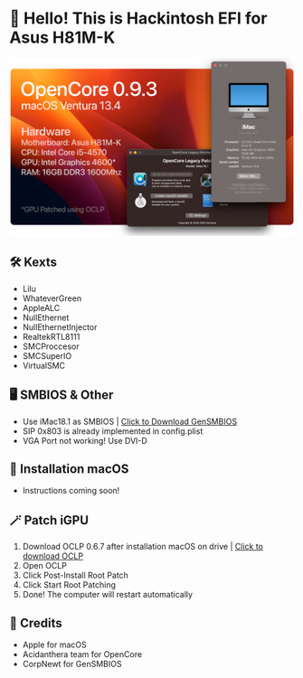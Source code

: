 # 👋 Hello! This is Hackintosh EFI for Asus H81M-K
![Banner](Banner.png)

## 🛠 Kexts
- Lilu
- WhateverGreen
- AppleALC
- NullEthernet
- NullEthernetInjector
- RealtekRTL8111
- SMCProccesor
- SMCSuperIO
- VirtualSMC

## 🖥 SMBIOS & Other
- Use iMac18.1 as SMBIOS | [Click to Download GenSMBIOS](https://https://github.com/corpnewt/GenSMBIOS)
- SIP 0x803 is already implemented in config.plist
- VGA Port not working! Use DVI-D

## 💽 Installation macOS
- Instructions coming soon!

## 🪄 Patch iGPU
1. Download OCLP 0.6.7 after installation macOS on drive | [Click to download OCLP](https://github.com/dortania/OpenCore-Legacy-Patcher/releases/tag/0.6.7)
2. Open OCLP
3. Click Post-Install Root Patch
4. Click Start Root Patching
5. Done! The computer will restart automatically

## 💖 Credits
- Apple for macOS
- Acidanthera team for OpenCore
- CorpNewt for GenSMBIOS
